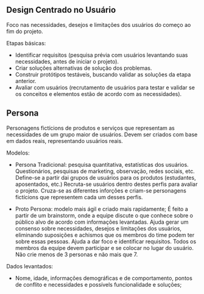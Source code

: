 ## Design Centrado no Usuário
Foco nas necessidades, desejos e limitações dos usuários do começo ao fim do projeto.

Etapas básicas:
- Identificar requisitos (pesquisa prévia com usuários levantando suas necessidades, antes de iniciar o projeto).
- Criar soluções alternativas de solução dos problemas.
- Construir protótipos testáveis, buscando validar as soluções da etapa anterior.
- Avaliar com usuários (recrutamento de usuários para testar e validar se os conceitos e elementos estão de acordo com as necessidades).

## Persona
Personagens fictícions de produtos e serviços que representam as necessidades de um grupo maior de usuários.
Devem ser criados com base em dados reais, representando usuários reais.

Modelos:
- Persona Tradicional: pesquisa quantitativa, estatísticas dos usuários. Questionários, pesquisas de marketing, observação, redes sociais, etc. Define-se a partir dai grupos de usuários para os produtos (estudantes, aposentados, etc.)
Recruta-se usuários dentro destes perfis para avaliar o projeto. Cruza-se as diferentes inforções e criam-se personagens fictícions que representem cada um desses perfis.

- Proto Persona: modelo mais ágil e criado mais rapidamente; É feito a partir de um brainstorm, onde a equipe discute o que conhece sobre o público alvo de acordo com informações levantadas.
Ajuda gerar um consenso sobre necessidades, desejos e limitações dos usuários, eliminando suposições e achismos que os membros do time podem ter sobre essas pessoas. Ajuda a dar foco e identificar requisitos.
Todos os membros da equipe devem participar e se colocar no lugar do usuário. Não crie menos de 3 personas e não mais que 7.

Dados levantados: 
- Nome, idade, informações demográficas e de comportamento, pontos de conflito e necessidades e possívels funcionalidade e soluções;

